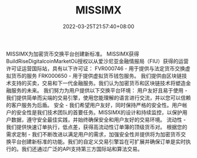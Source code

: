﻿---
weight: 
title: "MISSIMX"
description: "MISSIMX为加密货币交换平台创建…"
date: 2022-03-25T21:57:40+08:00
lastmod: 2022-03-25T16:45:40+08:00
draft: false
authors: ["Metabd"]
featuredImage: "missimx.webp"
link: ""
tags: ["交易所","MISSIMX"]
categories: ["navigation"]
navigation: ["交易所"]
lightgallery: true
toc: true
pinned: false
recommend: false
recommend1: false
---
MISSIMX为加密货币交换平台创建新标准。
MISSIMX获得BuildRiseDigitalcoinMarketOü授权以从爱沙尼亚金融情报局（FIU）获得的运营许可证运营国际站，具有以下许可证：
FVR000746 - 用于提供与法定货币交换虚拟货币的服务
FRK000650 - 用于提供虚拟货币钱包服务。
我们提供由区块链技术支持的买卖，交易和下一代金融服务。我们认为加密货币和区块链技术将塑造金融服务的未来。
我们努力为用户提供以下交换平台环境：
用户友好且易于使用 - 我们提供简单而尖端的交易引擎，使用您能理解的语言进行交流，并以您可以信赖的客户服务为后盾。
安全 - 我们希望用户友好，同时保持严格的安全性。用户帐户的安全性是我们技术团队的首要任务。MISSIMX的设计和持续监控，以保护用户数据，遵守安全最佳实践，并始终确保安全和用户友好的交易环境。
流动性 - 我们提供快速订单执行，低点差，获得高流动性订单簿的顶级货币对。
根据您的需求定制 - 我们不断改进以满足用户的需求，加强安全性并提供将为加密货币交换平台创建新标准的功能。我们的自定义交易引擎旨在可扩展并确保订单是实时执行的。我们还通过广泛的API支持第三方国际站和算法交易。
